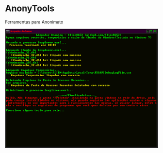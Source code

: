 # AnonyTools
Ferramentas para Anonimato


![alt text](https://github.com/Alien8652/AnonyTools/blob/main/Imagens/Anonymous%20Cleaner.png?raw=true)
